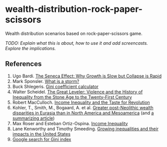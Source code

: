 # wealth-distribution-rock-paper-scissors

Wealth distribution scenarios based on rock-paper-scissors game.

*TODO: Explain what this is about, how to use it and add screencasts. Explore the implications.*

## References

1. Ugo Bardi. [The Seneca Effect: Why Growth is Slow but Collapse is Rapid](https://www.springer.com/gp/book/9783319572062)
1. Mark Sponsler. [What is a storm?](http://www.stormsurf.com/page2/tutorials/weatherbasics.shtml)
1. Buck Shlegeris. [Gini coefficient calculator](http://shlegeris.com/gini)
1. Walter Scheidel. [The Great Leveler: Violence and the History of Inequality from the Stone Age to the Twenty-First Century](https://press.princeton.edu/books/paperback/9780691183251/the-great-leveler)
1. Robert MacCulloch. [Income Inequality and the Taste for Revolution](https://www.journals.uchicago.edu/doi/abs/10.1086/426881?journalCode=jle)
1. Kohler, T., Smith, M., Bogaard, A. et al. [Greater post-Neolithic wealth disparities in Eurasia than in North America and Mesoamerica](https://www.nature.com/articles/nature24646) (and [a summarizing article](https://www.inverse.com/article/38457-inequality-study-nature-revolution))
1. Max Roser and Esteban Ortiz-Ospina. [Income Inequality](https://ourworldindata.org/income-inequality)
1. Lane Kenworthy and Timothy Smeeding. [Growing inequalities and their impacts in the United States](http://gini-research.org/system/uploads/443/original/US.pdf?1370077377)
1. [Google search for Gini index](https://www.google.com/search?q=gini+index+revolution)

